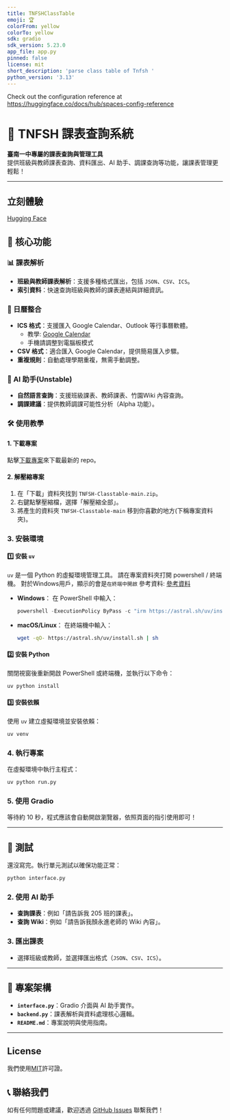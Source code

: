 ```yaml
---
title: TNFSHClassTable
emoji: 🏆
colorFrom: yellow
colorTo: yellow
sdk: gradio
sdk_version: 5.23.0
app_file: app.py
pinned: false
license: mit
short_description: 'parse class table of Tnfsh '
python_version: '3.13'
---
```



Check out the configuration reference at https://huggingface.co/docs/hub/spaces-config-reference


# 🏫 TNFSH 課表查詢系統

**臺南一中專屬的課表查詢與管理工具**  
提供班級與教師課表查詢、資料匯出、AI 助手、調課查詢等功能，讓課表管理更輕鬆！

---

## 立刻體驗
[Hugging Face](https://huggingface.co/spaces/Skywind5487/TNFSHClassTable)

## 🚀 核心功能

### 📊 課表解析
- **班級與教師課表解析**：支援多種格式匯出，包括 `JSON`、`CSV`、`ICS`。
- **索引資料**：快速查詢班級與教師的課表連結與詳細資訊。

### 📅 日曆整合
- **ICS 格式**：支援匯入 Google Calendar、Outlook 等行事曆軟體。
  - 教學: [Google Calendar](https://support.google.com/calendar/answer/37118?hl=zh-Hant)
  - 手機請調整到電腦板模式
- **CSV 格式**：適合匯入 Google Calendar，提供簡易匯入步驟。
- **重複規則**：自動處理學期重複，無需手動調整。

### 🤖 AI 助手(Unstable)
- **自然語言查詢**：支援班級課表、教師課表、竹園Wiki 內容查詢。
- **調課建議**：提供教師調課可能性分析（Alpha 功能）。



### 🛠️ 使用教學
#### 1. 下載專案
點擊[下載專案](https://github.com/Skywind5487/TNFSH-Classtable/archive/refs/heads/main.zip)來下載最新的 repo。

#### 2. 解壓縮專案
1. 在「下載」資料夾找到 `TNFSH-Classtable-main.zip`。
2. 右鍵點擊壓縮檔，選擇「解壓縮全部」。
3. 將產生的資料夾 `TNFSH-Classtable-main` 移到你喜歡的地方(下稱專案資料夾)。

### 3. 安裝環境

#### 1️⃣ 安裝 `uv`
`uv` 是一個 Python 的虛擬環境管理工具。
請在專案資料夾打開 powershell / 終端機。
對於Windows用戶，顯示的會是`在終端中開啟`
參考資料: [參考資料](https://dev.to/codemee/shi-yong-uv-guan-li-python-huan-jing-53hg)

- **Windows**：
  在 PowerShell 中輸入：
  ```powershell
  powershell -ExecutionPolicy ByPass -c "irm https://astral.sh/uv/install.ps1 | iex"
  ```

- **macOS/Linux**：
  在終端機中輸入：
  ```bash
  wget -qO- https://astral.sh/uv/install.sh | sh
  ```

#### 2️⃣ 安裝 Python
關閉視窗後重新開啟 PowerShell 或終端機，並執行以下命令：
```bash
uv python install
```

#### 3️⃣ 安裝依賴
使用 `uv` 建立虛擬環境並安裝依賴：
```bash
uv venv
```

### 4. 執行專案
在虛擬環境中執行主程式：
```bash
uv python run.py
```

### 5. 使用 Gradio
等待約 10 秒，程式應該會自動開啟瀏覽器，依照頁面的指引使用即可！

---

## 🧪 測試

還沒寫完。執行單元測試以確保功能正常：
```bash
python interface.py
```

### 2. 使用 AI 助手
- **查詢課表**：例如「請告訴我 205 班的課表」。
- **查詢 Wiki**：例如「請告訴我顏永進老師的 Wiki 內容」。

### 3. 匯出課表
- 選擇班級或教師，並選擇匯出格式（`JSON`、`CSV`、`ICS`）。

---

## 📜 專案架構
- **`interface.py`**：Gradio 介面與 AI 助手實作。
- **`backend.py`**：課表解析與資料處理核心邏輯。
- **`README.md`**：專案說明與使用指南。

---

## License
我們使用[MIT](LICENSE)許可證。




## 📞 聯絡我們
如有任何問題或建議，歡迎透過 [GitHub Issues](https://github.com/Skywind5487/TNFSH-Classtable/issues) 聯繫我們！

